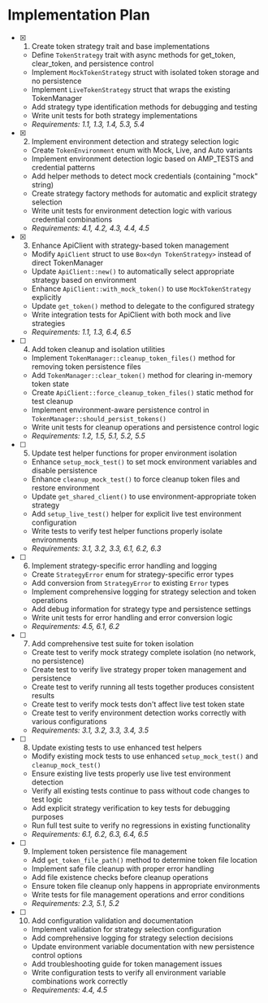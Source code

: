 # Implementation Plan

- [x] 1. Create token strategy trait and base implementations
  - Define `TokenStrategy` trait with async methods for get_token, clear_token, and persistence control
  - Implement `MockTokenStrategy` struct with isolated token storage and no persistence
  - Implement `LiveTokenStrategy` struct that wraps the existing TokenManager
  - Add strategy type identification methods for debugging and testing
  - Write unit tests for both strategy implementations
  - _Requirements: 1.1, 1.3, 1.4, 5.3, 5.4_

- [x] 2. Implement environment detection and strategy selection logic
  - Create `TokenEnvironment` enum with Mock, Live, and Auto variants
  - Implement environment detection logic based on AMP_TESTS and credential patterns
  - Add helper methods to detect mock credentials (containing "mock" string)
  - Create strategy factory methods for automatic and explicit strategy selection
  - Write unit tests for environment detection logic with various credential combinations
  - _Requirements: 4.1, 4.2, 4.3, 4.4, 4.5_

- [x] 3. Enhance ApiClient with strategy-based token management
  - Modify `ApiClient` struct to use `Box<dyn TokenStrategy>` instead of direct TokenManager
  - Update `ApiClient::new()` to automatically select appropriate strategy based on environment
  - Enhance `ApiClient::with_mock_token()` to use `MockTokenStrategy` explicitly
  - Update `get_token()` method to delegate to the configured strategy
  - Write integration tests for ApiClient with both mock and live strategies
  - _Requirements: 1.1, 1.3, 6.4, 6.5_

- [ ] 4. Add token cleanup and isolation utilities
  - Implement `TokenManager::cleanup_token_files()` method for removing token persistence files
  - Add `TokenManager::clear_token()` method for clearing in-memory token state
  - Create `ApiClient::force_cleanup_token_files()` static method for test cleanup
  - Implement environment-aware persistence control in `TokenManager::should_persist_tokens()`
  - Write unit tests for cleanup operations and persistence control logic
  - _Requirements: 1.2, 1.5, 5.1, 5.2, 5.5_

- [ ] 5. Update test helper functions for proper environment isolation
  - Enhance `setup_mock_test()` to set mock environment variables and disable persistence
  - Enhance `cleanup_mock_test()` to force cleanup token files and restore environment
  - Update `get_shared_client()` to use environment-appropriate token strategy
  - Add `setup_live_test()` helper for explicit live test environment configuration
  - Write tests to verify test helper functions properly isolate environments
  - _Requirements: 3.1, 3.2, 3.3, 6.1, 6.2, 6.3_

- [ ] 6. Implement strategy-specific error handling and logging
  - Create `StrategyError` enum for strategy-specific error types
  - Add conversion from `StrategyError` to existing `Error` types
  - Implement comprehensive logging for strategy selection and token operations
  - Add debug information for strategy type and persistence settings
  - Write unit tests for error handling and error conversion logic
  - _Requirements: 4.5, 6.1, 6.2_

- [ ] 7. Add comprehensive test suite for token isolation
  - Create test to verify mock strategy complete isolation (no network, no persistence)
  - Create test to verify live strategy proper token management and persistence
  - Create test to verify running all tests together produces consistent results
  - Create test to verify mock tests don't affect live test token state
  - Create test to verify environment detection works correctly with various configurations
  - _Requirements: 3.1, 3.2, 3.3, 3.4, 3.5_

- [ ] 8. Update existing tests to use enhanced test helpers
  - Modify existing mock tests to use enhanced `setup_mock_test()` and `cleanup_mock_test()`
  - Ensure existing live tests properly use live test environment detection
  - Verify all existing tests continue to pass without code changes to test logic
  - Add explicit strategy verification to key tests for debugging purposes
  - Run full test suite to verify no regressions in existing functionality
  - _Requirements: 6.1, 6.2, 6.3, 6.4, 6.5_

- [ ] 9. Implement token persistence file management
  - Add `get_token_file_path()` method to determine token file location
  - Implement safe file cleanup with proper error handling
  - Add file existence checks before cleanup operations
  - Ensure token file cleanup only happens in appropriate environments
  - Write tests for file management operations and error conditions
  - _Requirements: 2.3, 5.1, 5.2_

- [ ] 10. Add configuration validation and documentation
  - Implement validation for strategy selection configuration
  - Add comprehensive logging for strategy selection decisions
  - Update environment variable documentation with new persistence control options
  - Add troubleshooting guide for token management issues
  - Write configuration tests to verify all environment variable combinations work correctly
  - _Requirements: 4.4, 4.5_